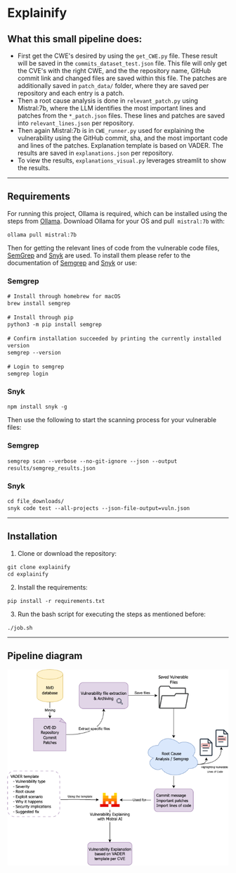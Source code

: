 # Explainify

## What this small pipeline does:

*   First get the CWE's desired by using the `get_CWE.py` file. These result will be saved in the `commits_dataset_test.json` file. This file will only get the CVE's with the right CWE, and the the repository name, GitHub commit link and changed files are saved within this file. The patches are additionally saved in `patch_data/` folder, where they are saved per repository and each entry is a patch.
*   Then a root cause analysis is done in `relevant_patch.py` using Mistral:7b, where the LLM identifies the most important lines and patches from the `*_patch.json` files. These lines and patches are saved into `relevant_lines.json` per repository.
*   Then again Mistral:7b is in `CWE_runner.py` used for explaining the vulnerability using the GitHub commit, sha, and the most important code and lines of the patches. Explanation template is based on VADER. The results are saved in `explanations.json` per repository.
*   To view the results, `explanations_visual.py` leverages streamlit to show the results.

---

## Requirements

For running this project, Ollama is required, which can be installed using the steps from [Ollama](https://ollama.com/download). Download Ollama for your OS and pull  `mistral:7b` with: 

```
ollama pull mistral:7b
```

Then for getting the relevant lines of code from the vulnerable code files, [SemGrep](https://semgrep.dev) and [Snyk](https://snyk.io/platform/snyk-cli/) are used. To install them please refer to the documentation of [Semgrep](https://semgrep.dev/docs/getting-started/quickstart) and [Snyk](https://docs.snyk.io/developer-tools/snyk-cli/install-or-update-the-snyk-cli) or use: 

### Semgrep
```
# Install through homebrew for macOS
brew install semgrep

# Install through pip
python3 -m pip install semgrep

# Confirm installation succeeded by printing the currently installed version
semgrep --version

# Login to semgrep 
semgrep login
```

### Snyk
```
npm install snyk -g
```

Then use the following to start the scanning process for your vulnerable files: 
### Semgrep
```
semgrep scan --verbose --no-git-ignore --json --output results/semgrep_results.json
```

### Snyk
```
cd file_downloads/
snyk code test --all-projects --json-file-output=vuln.json
```

---

## Installation

1.  Clone or download the repository:

```
git clone explainify
cd explainify
```

2. Install the requirements:

```
pip install -r requirements.txt
```

3.  Run the bash script for executing the steps as mentioned before:

```
./job.sh
```

---

## Pipeline diagram

![The pipeline in question:](img/explainify.drawio.png)
